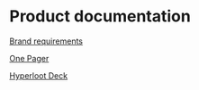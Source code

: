 
# Product documentation
[Brand requirements](/Brand%20requirements.md)

[One Pager](/ONEPAGER.md)

[Hyperloot Deck](/Hyperloot%20deck.pptx)